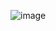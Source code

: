 
![image](https://user-images.githubusercontent.com/56837461/205463455-998e2f64-2866-46a8-807d-a669e0dfa453.png)
